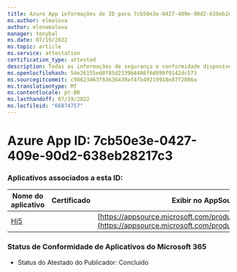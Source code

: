 ```yaml
---
title: Azure App informações de ID para 7cb50e3e-0427-409e-90d2-638eb28217c3
ms.author: elmalova
author: elenamalova
manager: tonybal
ms.date: 07/19/2022
ms.topic: article
ms.service: attestation
certification_type: attested
description: Todas as informações de segurança e conformidade disponíveis para 7cb50e3e-0427-409e-90d2-638eb28217c3.
ms.openlocfilehash: 54e26155ed8f85d2339b8486f6d899f9142dc573
ms.sourcegitcommit: c98623463f83636439af4fb49219918e87f2086a
ms.translationtype: MT
ms.contentlocale: pt-BR
ms.lasthandoff: 07/19/2022
ms.locfileid: "66874757"
---
```

# <a name="azure-app-id-7cb50e3e-0427-409e-90d2-638eb28217c3"></a>Azure App ID: 7cb50e3e-0427-409e-90d2-638eb28217c3


### <a name="apps-associated-with-this-id"></a>Aplicativos associados a esta ID:
| **Nome do aplicativo** | **Certificado** | **Exibir no AppSource** |
|--------------|---------------|-----------------------|
| [Hi5](../forward/WA200001610.md) |  | [https://appsource.microsoft.com/product/office/WA200001610](https://appsource.microsoft.com/product/office/WA200001610) |

### <a name="microsoft-365-app-compliance-status"></a>Status de Conformidade de Aplicativos do Microsoft 365
- Status do Atestado do Publicador: Concluído
